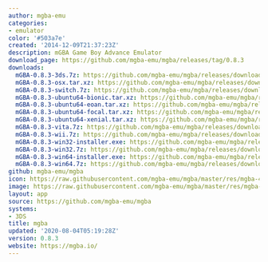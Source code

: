```yaml
---
author: mgba-emu
categories:
- emulator
color: '#503a7e'
created: '2014-12-09T21:37:23Z'
description: mGBA Game Boy Advance Emulator
download_page: https://github.com/mgba-emu/mgba/releases/tag/0.8.3
downloads:
  mGBA-0.8.3-3ds.7z: https://github.com/mgba-emu/mgba/releases/download/0.8.3/mGBA-0.8.3-3ds.7z
  mGBA-0.8.3-osx.tar.xz: https://github.com/mgba-emu/mgba/releases/download/0.8.3/mGBA-0.8.3-osx.tar.xz
  mGBA-0.8.3-switch.7z: https://github.com/mgba-emu/mgba/releases/download/0.8.3/mGBA-0.8.3-switch.7z
  mGBA-0.8.3-ubuntu64-bionic.tar.xz: https://github.com/mgba-emu/mgba/releases/download/0.8.3/mGBA-0.8.3-ubuntu64-bionic.tar.xz
  mGBA-0.8.3-ubuntu64-eoan.tar.xz: https://github.com/mgba-emu/mgba/releases/download/0.8.3/mGBA-0.8.3-ubuntu64-eoan.tar.xz
  mGBA-0.8.3-ubuntu64-focal.tar.xz: https://github.com/mgba-emu/mgba/releases/download/0.8.3/mGBA-0.8.3-ubuntu64-focal.tar.xz
  mGBA-0.8.3-ubuntu64-xenial.tar.xz: https://github.com/mgba-emu/mgba/releases/download/0.8.3/mGBA-0.8.3-ubuntu64-xenial.tar.xz
  mGBA-0.8.3-vita.7z: https://github.com/mgba-emu/mgba/releases/download/0.8.3/mGBA-0.8.3-vita.7z
  mGBA-0.8.3-wii.7z: https://github.com/mgba-emu/mgba/releases/download/0.8.3/mGBA-0.8.3-wii.7z
  mGBA-0.8.3-win32-installer.exe: https://github.com/mgba-emu/mgba/releases/download/0.8.3/mGBA-0.8.3-win32-installer.exe
  mGBA-0.8.3-win32.7z: https://github.com/mgba-emu/mgba/releases/download/0.8.3/mGBA-0.8.3-win32.7z
  mGBA-0.8.3-win64-installer.exe: https://github.com/mgba-emu/mgba/releases/download/0.8.3/mGBA-0.8.3-win64-installer.exe
  mGBA-0.8.3-win64.7z: https://github.com/mgba-emu/mgba/releases/download/0.8.3/mGBA-0.8.3-win64.7z
github: mgba-emu/mgba
icon: https://raw.githubusercontent.com/mgba-emu/mgba/master/res/mgba-48.png
image: https://raw.githubusercontent.com/mgba-emu/mgba/master/res/mgba-256.png
layout: app
source: https://github.com/mgba-emu/mgba
systems:
- 3DS
title: mgba
updated: '2020-08-04T05:19:28Z'
version: 0.8.3
website: https://mgba.io/
---
```

